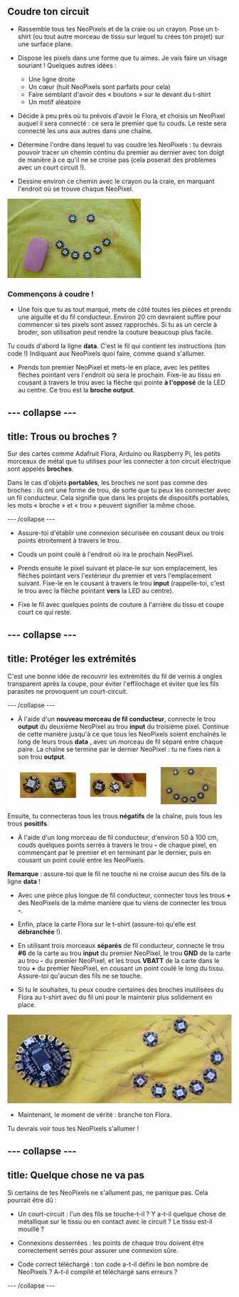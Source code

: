 ## Coudre ton circuit

+ Rassemble tous tes NeoPixels et de la craie ou un crayon. Pose un t-shirt \(ou tout autre morceau de tissu sur lequel tu crées ton projet\) sur une surface plane.

+ Dispose les pixels dans une forme que tu aimes. Je vais faire un visage souriant ! Quelques autres idées :
  + Une ligne droite
  + Un cœur (huit NeoPixels sont parfaits pour cela)
  + Faire semblant d'avoir des « boutons » sur le devant du t-shirt
  + Un motif aléatoire

+ Décide à peu près où tu prévois d'avoir le Flora, et choisis un NeoPixel auquel il sera connecté : ce sera le premier que tu couds. Le reste sera connecté les uns aux autres dans une chaîne.

+ Détermine l'ordre dans lequel tu vas coudre les NeoPixels : tu devrais pouvoir tracer un chemin continu du premier au dernier avec ton doigt de manière à ce qu'il ne se croise pas \(cela poserait des problèmes avec un court circuit !\).

+ Dessine environ ce chemin avec le crayon ou la craie, en marquant l'endroit où se trouve chaque NeoPixel.

![](images/drawAroundShape.png)

### Commençons à coudre !

+ Une fois que tu as tout marqué, mets de côté toutes les pièces et prends une aiguille et du fil conducteur. Environ 20 cm devraient suffire pour commencer si tes pixels sont assez rapprochés. Si tu as un cercle à broder, son utilisation peut rendre la couture beaucoup plus facile.

Tu couds d'abord la ligne **data**. C'est le fil qui contient les instructions (ton code !) Indiquant aux NeoPixels quoi faire, comme quand s'allumer.

+ Prends ton premier NeoPixel et mets-le en place, avec les petites flèches pointant vers l'endroit où sera le prochain. Fixe-le au tissu en cousant à travers le trou avec la flèche qui pointe **à l'opposé** de la LED au centre. Ce trou est la **broche output**.

--- collapse ---
---
title: Trous ou broches ?
---

Sur des cartes comme Adafruit Flora, Arduino ou Raspberry Pi, les petits morceaux de métal que tu utilises pour les connecter à ton circuit électrique sont appelés **broches**.

Dans le cas d'objets **portables**, les broches ne sont pas comme des broches : ils ont une forme de trou, de sorte que tu peux les connecter avec un fil conducteur. Cela signifie que dans les projets de dispositifs portables, les mots « broche » et « trou » peuvent signifier la même chose.

--- /collapse ---

+ Assure-toi d'établir une connexion sécurisée en cousant deux ou trois points étroitement à travers le trou.

+ Couds un point coulé à l'endroit où ira le prochain NeoPixel.

+ Prends ensuite le pixel suivant et place-le sur son emplacement, les flèches pointant vers l'extérieur du premier et vers l'emplacement suivant. Fixe-le en le cousant à travers le trou **input** \(rappelle-toi, c'est le trou avec la flèche pointant **vers** la LED au centre\).

+ Fixe le fil avec quelques points de couture à l'arrière du tissu et coupe court ce qui reste.

--- collapse ---
---
title: Protéger les extrémités
---

C'est une bonne idée de recouvrir les extrémités du fil de vernis à ongles transparent après la coupe, pour éviter l'effilochage et éviter que les fils parasites ne provoquent un court-circuit.

--- /collapse ---

+ À l'aide d'un **nouveau morceau de fil conducteur**, connecte le trou **output** du deuxième NeoPixel au trou **input** du troisième pixel. Continue de cette manière jusqu'à ce que tous les NeoPixels soient enchaînés le long de leurs trous **data** , avec un morceau de fil séparé entre chaque paire. La chaîne se termine par le dernier NeoPixel : tu ne fixes rien à son trou **output**.

![](images/pixelSewing3_136_800.png)

Ensuite, tu connecteras tous les trous **négatifs** de la chaîne, puis tous les trous **positifs**.

+ À l'aide d'un long morceau de fil conducteur, d'environ 50 à 100 cm, couds quelques points serrés à travers le trou **-** de chaque pixel, en commençant par le premier et en terminant par le dernier, puis en cousant un point coulé entre les NeoPixels.

**Remarque** : assure-toi que le fil ne touche ni ne croise aucun des fils de la ligne **data** !

+ Avec une pièce plus longue de fil conducteur, connecter tous les trous **+** des NeoPixels de la même manière que tu viens de connecter les trous **-**.

+ Enfin, place la carte Flora sur le t-shirt \(assure-toi qu'elle est **débranchée** !\).

+ En utilisant trois morceaux **séparés** de fil conducteur, connecte le trou **\#6** de la carte au trou **input** du premier NeoPixel, le trou **GND** de la carte au trou **-** du premier NeoPixel, et les trous **VBATT** de la carte dans le trou **+** du premier NeoPixel, en cousant un point coulé le long du tissu. Assure-toi qu'aucun des fils ne se touche.

+ Si tu le souhaites, tu peux coudre certaines des broches inutilisées du Flora au t-shirt avec du fil uni pour le maintenir plus solidement en place.

![](images/stitchedCircuit.png)

+ Maintenant, le moment de vérité : branche ton Flora.

Tu devrais voir tous tes NeoPixels s'allumer !

--- collapse ---
---
title: Quelque chose ne va pas
---

Si certains de tes NeoPixels ne s'allument pas, ne panique pas. Cela pourrait être dû :

+ Un court-circuit : l'un des fils se touche-t-il ? Y a-t-il quelque chose de métallique sur le tissu ou en contact avec le circuit ? Le tissu est-il mouillé ?

+ Connexions desserrées : les points de chaque trou doivent être correctement serrés pour assurer une connexion sûre.

+ Code correct téléchargé : ton code a-t-il défini le bon nombre de NeoPixels ? A-t-il compilé et téléchargé sans erreurs ?

--- /collapse --- 
